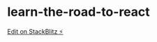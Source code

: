 # learn-the-road-to-react

[Edit on StackBlitz ⚡️](https://stackblitz.com/edit/learn-the-road-to-react)